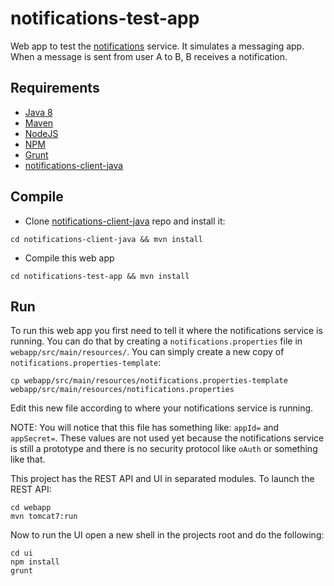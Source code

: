 notifications-test-app
======================

Web app to test the [notifications](https://github.com/samfcmc/bennu-notifications) service.
It simulates a messaging app.
When a message is sent from user A to B, B receives a notification.

## Requirements
-	[Java 8](http://www.oracle.com/technetwork/java/javase/downloads/jdk8-downloads-2133151.html)
-	[Maven](https://maven.apache.org/)
- [NodeJS](https://nodejs.org/en/)
- [NPM](https://www.npmjs.com/)
- [Grunt](http://gruntjs.com/getting-started)
-	[notifications-client-java](https://github.com/samfcmc/notifications-client-java)

## Compile
* Clone [notifications-client-java](https://github.com/samfcmc/notifications-client-java) repo and install it:
```shell
cd notifications-client-java && mvn install
```

* Compile this web app
```shell
cd notifications-test-app && mvn install
```

## Run
To run this web app you first need to tell it where the notifications service is running.
You can do that by creating a `notifications.properties` file in `webapp/src/main/resources/`.
You can simply create a new copy of `notifications.properties-template`:

```shell
cp webapp/src/main/resources/notifications.properties-template webapp/src/main/resources/notifications.properties
```

Edit this new file according to where your notifications service is running.

NOTE: You will notice that this file has something like:
`appId=` and `appSecret=`. These values are not used yet because the notifications service is still a prototype and there is no security protocol like `oAuth` or something like that.

This project has the REST API and UI in separated modules.
To launch the REST API:
```shell
cd webapp
mvn tomcat7:run
```

Now to run the UI open a new shell in the projects root and do the following:
```shell
cd ui
npm install
grunt
```
